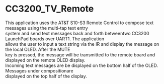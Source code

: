 # CC3200_TV_Remote

This application uses the AT&T S10-S3 Remote Control to compose text messages using the multi-tap text entry <br />
system and send text messages back and forth betweentwo CC3200 LaunchPad boards over UART1. The application <br />
allows the user to input a text string via the IR and display the message on the local OLED. After the MUTE <br />
key is pressed, the message will be transmitted to the remote board and displayed on the remote OLED display.<br />
Incoming text messages are be displayed on the bottom half of the OLED. Messages under compositionare <br />
displayed on the top half of the display.<br />
